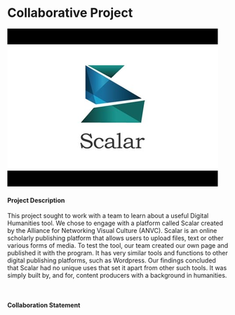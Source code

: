 # Collaborative Project

![](images/hqdefault.jpg)

#### Project Description
This project sought to work with a team to learn about a useful Digital Humanities tool. We chose to engage with a platform called Scalar created by the Alliance for Networking Visual Culture (ANVC). Scalar is an online scholarly publishing platform that allows users to upload files, text or other various forms of media. To test the tool, our team created our own page and published it with the program. It has very similar tools and functions to other digital publishing platforms, such as Wordpress. Our findings concluded that Scalar had no unique uses that set it apart from other such tools. It was simply built by, and for, content producers with a background in humanities.

![]()

#### Collaboration Statement


![]()
